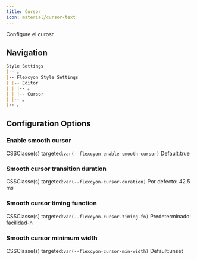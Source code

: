 ```yaml
---
title: Cursor
icon: material/cursor-text
---
```


Configure el curosr

## Navigation

```md
Style Settings
|-- 。
|-- Flexcyon Style Settings
| |-- Editor
| | |-- 。
| | |-- Cursor
| |-- 。
|-- 。
```

## Configuration Options

### Enable smooth cursor

CSSClasse(s) targeted:`var(--flexcyon-enable-smooth-cursor)`
Default:true

### Smooth cursor transition duration

CSSClasse(s) targeted:`var(--flexcyon-cursor-duration)`
Por defecto: 42.5 ms

### Smooth cursor timing function

CSSClasse(s) targeted:`var(--flexcyon-cursor-timing-fn)`
Predeterminado: facilidad-n

### Smooth cursor minimum width

CSSClasse(s) targeted:`var(--flexcyon-cursor-min-width)`
Default:unset
